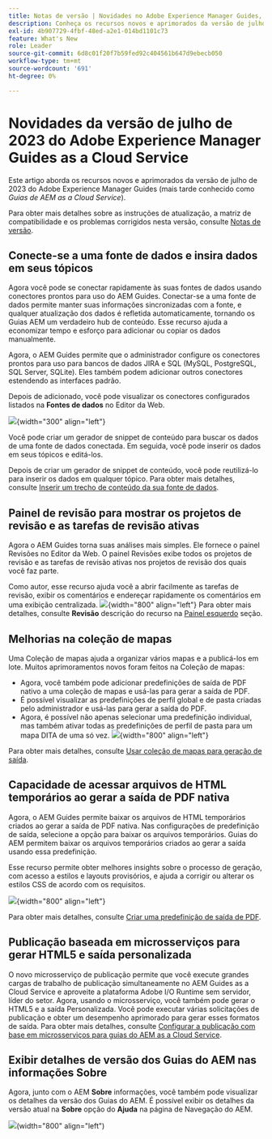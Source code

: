 ```yaml
---
title: Notas de versão | Novidades no Adobe Experience Manager Guides, versão de julho de 2023
description: Conheça os recursos novos e aprimorados da versão de julho de 2023 do Adobe Experience Manager Guides as a Cloud Service
exl-id: 4b907729-4fbf-48ed-a2e1-014bd1101c73
feature: What's New
role: Leader
source-git-commit: 6d8c01f20f7b59fed92c404561b647d9ebecb050
workflow-type: tm+mt
source-wordcount: '691'
ht-degree: 0%

---
```


# Novidades da versão de julho de 2023 do Adobe Experience Manager Guides as a Cloud Service

Este artigo aborda os recursos novos e aprimorados da versão de julho de 2023 do Adobe Experience Manager Guides (mais tarde conhecido como *Guias de AEM as a Cloud Service*).

Para obter mais detalhes sobre as instruções de atualização, a matriz de compatibilidade e os problemas corrigidos nesta versão, consulte [Notas de versão](release-notes-2023-7-0.md).

## Conecte-se a uma fonte de dados e insira dados em seus tópicos

Agora você pode se conectar rapidamente às suas fontes de dados usando conectores prontos para uso do AEM Guides. Conectar-se a uma fonte de dados permite manter suas informações sincronizadas com a fonte, e qualquer atualização dos dados é refletida automaticamente, tornando os Guias AEM um verdadeiro hub de conteúdo. Esse recurso ajuda a economizar tempo e esforço para adicionar ou copiar os dados manualmente.

Agora, o AEM Guides permite que o administrador configure os conectores prontos para uso para bancos de dados JIRA e SQL (MySQL, PostgreSQL, SQL Server, SQLite). Eles também podem adicionar outros conectores estendendo as interfaces padrão.

Depois de adicionado, você pode visualizar os conectores configurados listados na **Fontes de dados** no Editor da Web.

![](assets/code-snippet-generator.png){width="300" align="left"}

Você pode criar um gerador de snippet de conteúdo para buscar os dados de uma fonte de dados conectada. Em seguida, você pode inserir os dados em seus tópicos e editá-los.

Depois de criar um gerador de snippet de conteúdo, você pode reutilizá-lo para inserir os dados em qualquer tópico. Para obter mais detalhes, consulte [Inserir um trecho de conteúdo da sua fonte de dados](../user-guide/web-editor-content-snippet.md).



## Painel de revisão para mostrar os projetos de revisão e as tarefas de revisão ativas

Agora o AEM Guides torna suas análises mais simples. Ele fornece o painel Revisões no Editor da Web. O painel Revisões exibe todos os projetos de revisão e as tarefas de revisão ativas nos projetos de revisão dos quais você faz parte.

Como autor, esse recurso ajuda você a abrir facilmente as tarefas de revisão, exibir os comentários e endereçar rapidamente os comentários em uma exibição centralizada.
![](assets/active-review-task-comments.png){width="800" align="left"}
Para obter mais detalhes, consulte **Revisão** descrição do recurso na [Painel esquerdo](../user-guide/web-editor-features.md#id2051EA0M0HS) seção.


## Melhorias na coleção de mapas

Uma Coleção de mapas ajuda a organizar vários mapas e a publicá-los em lote. Muitos aprimoramentos novos foram feitos na Coleção de mapas:

- Agora, você também pode adicionar predefinições de saída de PDF nativo a uma coleção de mapas e usá-las para gerar a saída de PDF.
- É possível visualizar as predefinições de perfil global e de pasta criadas pelo administrador e usá-las para gerar a saída do PDF.
- Agora, é possível não apenas selecionar uma predefinição individual, mas também ativar todas as predefinições de perfil de pasta para um mapa DITA de uma só vez.
  ![](assets/edit-map-collection.png){width="800" align="left"}

Para obter mais detalhes, consulte [Usar coleção de mapas para geração de saída](../user-guide/generate-output-use-map-collection-output-generation.md).

## Capacidade de acessar arquivos de HTML temporários ao gerar a saída de PDF nativa

Agora, o AEM Guides permite baixar os arquivos de HTML temporários criados ao gerar a saída de PDF nativa. Nas configurações de predefinição de saída, selecione a opção para baixar os arquivos temporários.  Guias do AEM permitem baixar os arquivos temporários criados ao gerar a saída usando essa predefinição.

Esse recurso permite obter melhores insights sobre o processo de geração, com acesso a estilos e layouts provisórios, e ajuda a corrigir ou alterar os estilos CSS de acordo com os requisitos.

![](assets/native-pdf-advanced-settings.png){width="800" align="left"}

Para obter mais detalhes, consulte [Criar uma predefinição de saída de PDF](../web-editor/native-pdf-web-editor.md#create-output-preset).

## Publicação baseada em microsserviços para gerar HTML5 e saída personalizada

O novo microsserviço de publicação permite que você execute grandes cargas de trabalho de publicação simultaneamente no AEM Guides as a Cloud Service e aproveite a plataforma Adobe I/O Runtime sem servidor, líder do setor. Agora, usando o microsserviço, você também pode gerar o HTML5 e a saída Personalizada.
Você pode executar várias solicitações de publicação e obter um desempenho aprimorado para gerar esses formatos de saída.
Para obter mais detalhes, consulte [Configurar a publicação com base em microsserviços para guias do AEM as a Cloud Service](../knowledge-base/publishing/configure-microservices.md).

## Exibir detalhes de versão dos Guias do AEM nas informações Sobre

Agora, junto com o AEM **Sobre** informações, você também pode visualizar os detalhes da versão dos Guias do AEM. É possível exibir os detalhes da versão atual na **Sobre** opção do **Ajuda** na página de Navegação do AEM.

![](assets/about-aem-help.png)(width=&quot;800&quot; align=&quot;left&quot;)
